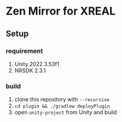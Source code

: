 # Zen Mirror for XREAL

## Setup

### requirement

1. Unity 2022.3.53f1
2. NRSDK 2.3.1

### build

1. clone this repository with `--recursive`
2. `cd plugin && ./gradlew deployPlugin`
3. open `unity-project` from Unity and build
